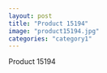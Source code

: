 ```yaml
---
layout: post
title: "Product 15194"
image: "product15194.jpg"
categories: "category1"
---
```

Product 15194
